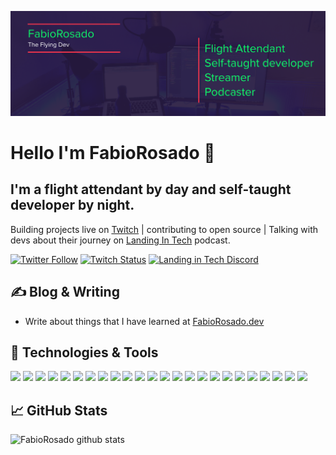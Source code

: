 ![Readme Header](https://raw.githubusercontent.com/FabioRosado/FabioRosado/master/readme-header.png)
# Hello I'm FabioRosado 👋

## I'm a flight attendant by day and self-taught developer by night.

Building projects live on  [Twitch](https://twitch.tv/theflyingdev) |  contributing to open source | Talking with devs about their journey on [Landing In Tech](https://landingintech.com) podcast.


[![Twitter Follow](https://img.shields.io/twitter/follow/FabioRosado_?color=1DA1F2&style=flat&logo=twitter&logoColor=white)](https://twitter.com/FabioRosado_) [![Twitch Status](https://img.shields.io/twitch/status/theflyingdev?color=6441A5&style=flat&logo=twitch&logoColor=white)](https://twitch.tv/theflyingdev) [![Landing in Tech Discord](https://img.shields.io/badge/Discord-Landing_in_Tech-informational?color=FC354C&style=flat&logo=discord&logoColor=white)](https://discord.gg/ZUk4eRh)

## &#x270d; Blog & Writing

- Write about things that I have learned at [FabioRosado.dev](https://fabiorosado.dev)



## 🔧 Technologies & Tools

![](https://img.shields.io/badge/OS-MacOS-informational?style=flat&logo=apple&logoColor=white&color=FC354C)
![](https://img.shields.io/badge/OS-Manjaro-informational?style=flat&logo=manjaro&logoColor=white&color=FC354C)
![](https://img.shields.io/badge/Editor-VSCode-informational?style=flat&logo=visual-studio-code&logoColor=white&color=FC354C)
![](https://img.shields.io/badge/Editor-Vim-informational?style=flat&logo=vim&Color=white&color=FC354C)
![](https://img.shields.io/badge/Terminal-Tmux-informational?style=flat&logo=tmux&logoColor=white&Color=white&color=FC354C)
![](https://img.shields.io/badge/Shell-Zsh-informational?style=flat&logo=powershell&logoColor=white&color=FC354C)
![](https://img.shields.io/badge/Code-Python-informational?style=flat&logo=python&logoColor=white&color=FC354C)
![](https://img.shields.io/badge/Code-bash-informational?style=flat&logo=gnu-bash&logoColor=white&color=FC354C)
![](https://img.shields.io/badge/Code-JavaScript-informational?style=flat&logo=javascript&logoColor=white&color=FC354C)
![](https://img.shields.io/badge/Code-React-informational?style=flat&logo=react&logoColor=white&color=FC354C)
![](https://img.shields.io/badge/Tools-Docker-informational?style=flat&logo=docker&logoColor=white&color=FC354C)
![](https://img.shields.io/badge/Tools-Git-informational?style=flat&logo=git&logoColor=white&color=FC354C)
![](https://img.shields.io/badge/Tools-Postman-informational?style=flat&logo=postman&logoColor=white&color=FC354C)
![](https://img.shields.io/badge/Tools-Gatsby-informational?style=flat&logo=gatsby&logoColor=white&color=FC354C)
![](https://img.shields.io/badge/Tools-TailwindCss-informational?style=flat&logo=tailwind-css&logoColor=white&color=FC354C)
![](https://img.shields.io/badge/Tools-NextJS-informational?style=flat&logo=next.js&logoColor=white&color=FC354C)
![](https://img.shields.io/badge/Tools-Django-informational?style=flat&logo=postman&logoColor=white&color=FC354C)
![](https://img.shields.io/badge/Cloud-Netlify-informational?style=flat&logo=netlify&logoColor=white&color=FC354C)
![](https://img.shields.io/badge/Cloud-Digital_Ocean-informational?style=flat&logo=digitalocean&logoColor=white&color=FC354C)
![](https://img.shields.io/badge/Cloud-AWS-informational?style=flat&logo=amazon-aws&logoColor=white&color=FC354C)
![](https://img.shields.io/badge/Cloud-GCP-informational?style=flat&logo=google-cloud&logoColor=white&color=FC354C)
![](https://img.shields.io/badge/Other-Adobe_XD-informational?style=flat&logo=adobe-XD&logoColor=white&color=FC354C)
![](https://img.shields.io/badge/Other-Photoshop-informational?style=flat&logo=adobe-photoshop&logoColor=white&color=FC354C)
![](https://img.shields.io/badge/Other-Audition-informational?style=flat&logo=adobe-audition&logoColor=white&color=FC354C)

## &#x1f4c8; GitHub Stats

![FabioRosado github stats](https://github-readme-stats.vercel.app/api?username=FabioRosado&show_icons=true&theme=dracula&count_private=true)
